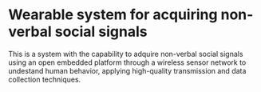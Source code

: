 # Wearable system for acquiring non-verbal social signals 
This is a system with the capability to adquire non-verbal social signals using an open embedded platform through a wireless sensor network to undestand human behavior, applying high-quality transmission and data collection techniques.
